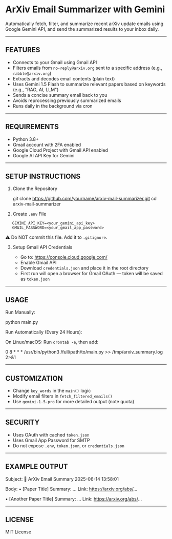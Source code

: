 ArXiv Email Summarizer with Gemini
==================================

Automatically fetch, filter, and summarize recent arXiv update emails using Google Gemini API, and send the summarized results to your inbox daily.

----------------------------------
FEATURES
----------------------------------

- Connects to your Gmail using Gmail API
- Filters emails from `no-reply@arxiv.org` sent to a specific address (e.g., `rabble@arxiv.org`)
- Extracts and decodes email contents (plain text)
- Uses Gemini 1.5 Flash to summarize relevant papers based on keywords (e.g., "RAG, AI, LLM")
- Sends a concise summary email back to you
- Avoids reprocessing previously summarized emails
- Runs daily in the background via cron

----------------------------------
REQUIREMENTS
----------------------------------

- Python 3.8+
- Gmail account with 2FA enabled
- Google Cloud Project with Gmail API enabled
- Google AI API Key for Gemini

----------------------------------
SETUP INSTRUCTIONS
----------------------------------

1. Clone the Repository

   git clone https://github.com/yourname/arxiv-mail-summarizer.git
   cd arxiv-mail-summarizer

2. Create `.env` File

```env
   GEMINI_API_KEY=<your_gemini_api_key>
   GMAIL_PASSWORD=<your_gmail_app_password>
```

   ⚠️ Do NOT commit this file. Add it to `.gitignore`.

3. Setup Gmail API Credentials

   - Go to: https://console.cloud.google.com/
   - Enable Gmail API
   - Download `credentials.json` and place it in the root directory
   - First run will open a browser for Gmail OAuth — token will be saved as `token.json`

----------------------------------
USAGE
----------------------------------

Run Manually:

   python main.py

Run Automatically (Every 24 Hours):

   On Linux/macOS:
   Run `crontab -e`, then add:

   0 8 * * * /usr/bin/python3 /full/path/to/main.py >> /tmp/arxiv_summary.log 2>&1

----------------------------------
CUSTOMIZATION
----------------------------------

- Change `key_words` in the `main()` logic
- Modify email filters in `fetch_filtered_emails()`
- Use `gemini-1.5-pro` for more detailed output (note quota)

----------------------------------
SECURITY
----------------------------------

- Uses OAuth with cached `token.json`
- Uses Gmail App Password for SMTP
- Do not expose `.env`, `token.json`, or `credentials.json`

----------------------------------
EXAMPLE OUTPUT
----------------------------------

Subject:
   🧠 ArXiv Email Summary 2025-06-14 13:58:01

Body:
   • [Paper Title]
     Summary: ...
     Link: https://arxiv.org/abs/...

   • [Another Paper Title]
     Summary: ...
     Link: https://arxiv.org/abs/...

----------------------------------
LICENSE
----------------------------------

MIT License

